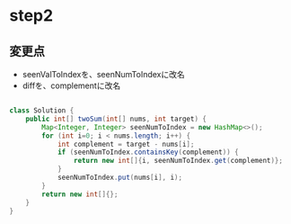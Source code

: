# step2

## 変更点

- seenValToIndexを、seenNumToIndexに改名
- diffを、complementに改名

```java

class Solution {
    public int[] twoSum(int[] nums, int target) {
        Map<Integer, Integer> seenNumToIndex = new HashMap<>();
        for (int i=0; i < nums.length; i++) {
            int complement = target - nums[i];
            if (seenNumToIndex.containsKey(complement)) {
                return new int[]{i, seenNumToIndex.get(complement)};
            }
            seenNumToIndex.put(nums[i], i);
        }
        return new int[]{};
    }
}

```
